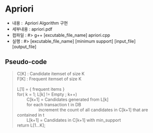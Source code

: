 # Apriori

  * 내용      :  Apriori Algorithm 구현
  * 세부내용  : apriori.pdf 
  * 컴파일   : #> g++ [excutable_file_name] apriori.cpp 
  * 실행     : #> [excutable_file_name] [minimum support] [input_file] [output_file] 
  
## Pseudo-code
  >C[K] : Candidate itemset of size K </br>
  F[K] : Frequent itemset of size K </br></br>
  L[1] = { frequent items } </br>
  for( k = 1; L[k] != Empty ; k++) </br>
  &nbsp;&nbsp;&nbsp;&nbsp;&nbsp;&nbsp;&nbsp;&nbsp;C[k+1] = Candidates generated from L[k]</br>
  &nbsp;&nbsp;&nbsp;&nbsp;&nbsp;&nbsp;&nbsp;&nbsp;for each transaction t in DB</br>
  &nbsp;&nbsp;&nbsp;&nbsp;&nbsp;&nbsp;&nbsp;&nbsp; &nbsp;&nbsp;&nbsp;&nbsp;&nbsp;&nbsp;&nbsp;&nbsp;
  increment the count of all candidates in C[k+1] that are contained in t </br>
   &nbsp;&nbsp;&nbsp;&nbsp;&nbsp;&nbsp;&nbsp;&nbsp;L[k+1] = Candidates in C[k+1] with min_support </br>
  return L[1...K];
  
